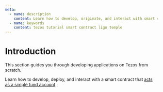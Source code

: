 ```yaml
---
meta:
  - name: description
    content: Learn how to develop, originate, and interact with smart contracts on the Tezos network.
  - name: keywords
    content: tezos tutorial smart contract ligo temple
---
```


# Introduction

This section guides you through developing applications on Tezos from scratch.

Learn how to develop, deploy, and interact with a smart contract that [acts as a simple fund account](/tutorials/tezos/simple-fund-contract-in-ligo).